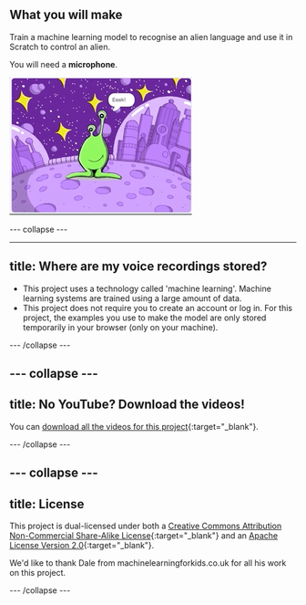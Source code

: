 ## What you will make

Train a machine learning model to recognise an alien language and use it in Scratch to control an alien.

You will need a **microphone**.

![An alien moving left and right with the commands Eek and Bop](images/whatyouwillmake.gif)

--- collapse ---

---
title: Where are my voice recordings stored?
---

- This project uses a technology called 'machine learning'. Machine learning systems are trained using a large amount of data.
- This project does not require you to create an account or log in. For this project, the examples you use to make the model are only stored temporarily in your browser (only on your machine).

--- /collapse ---

--- collapse ---
---
title: No YouTube? Download the videos!
---

You can [download all the videos for this project](https://rpf.io/p/en/alien-language-go){:target="_blank"}.


--- /collapse ---

--- collapse ---
---
title: License
---

This project is dual-licensed under both a [Creative Commons Attribution Non-Commercial Share-Alike License](http://creativecommons.org/licenses/by-nc-sa/4.0/){:target="_blank"} and an [Apache License Version 2.0](http://www.apache.org/licenses/LICENSE-2.0){:target="_blank"}.

We'd like to thank Dale from machinelearningforkids.co.uk for all his work on this project.

--- /collapse ---





